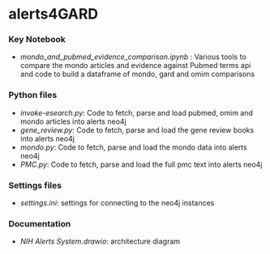 # alerts4GARD

### Key Notebook
- *mondo_and_pubmed_evidence_comparison.ipynb* : Various tools to compare the mondo articles and evidence against Pubmed terms api and code to build a dataframe of mondo, gard and omim comparisons

### Python files
- *invoke-esearch.py*: Code to fetch, parse and load pubmed, omim and mondo articles into alerts neo4j
- *gene_review.py*: Code to fetch, parse and load the gene review books into alerts neo4j
- *mondo.py*: Code to fetch, parse and load the mondo data into alerts neo4j
- *PMC.py*: Code to fetch, parse and load the full pmc text into alerts neo4j

### Settings files
- *settings.ini*: settings for connecting to the neo4j instances

### Documentation
- *NIH Alerts System.drawio*: architecture diagram
